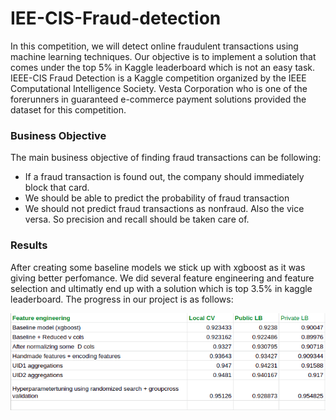 # IEE-CIS-Fraud-detection

In this competition, we will detect online fraudulent transactions using machine learning techniques. Our objective is to implement a solution that comes under the top 5% in Kaggle leaderboard which is not an easy task. IEEE-CIS Fraud Detection is a Kaggle competition organized by the IEEE Computational Intelligence Society. Vesta Corporation who is one of the forerunners in guaranteed e-commerce payment solutions provided the dataset for this competition.


### Business Objective

The main business objective of finding fraud transactions can be following:
* If a fraud transaction is found out, the company should immediately block that card.
* We should be able to predict the probability of fraud transaction
* We should not predict fraud transactions as nonfraud. Also the vice versa. So precision and recall should be taken care of.

### Results
After creating some baseline models we stick up with xgboost as it was giving better perfomance. We did several feature engineering and feature selection and ultimatly end up with a solution which is top 3.5% in kaggle leaderboard. The progress in our project is as follows:

<img src = "https://github.com/arunm8489/IEE-CIS-Fraud-detection/blob/main/images/results.png">

